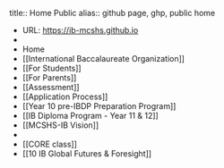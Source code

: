 title:: Home Public
alias:: github page, ghp, public home

- URL: https://ib-mcshs.github.io
-
- Home
- [[International Baccalaureate Organization]]
- [[For Students]]
- [[For Parents]]
- [[Assessment]]
- [[Application Process]]
- [[Year 10 pre-IBDP Preparation Program]]
- [[IB Diploma Program - Year 11 & 12]]
- [[MCSHS-IB Vision]]
-
- [[CORE class]]
- [[10 IB Global Futures & Foresight]]